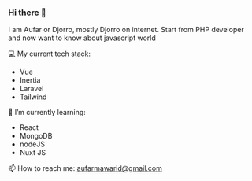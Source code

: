 ### Hi there 👋

I am Aufar or Djorro, mostly Djorro on internet. Start from PHP developer and now want to know about javascript world

💻 My current tech stack:
- Vue
- Inertia
- Laravel
- Tailwind

🌱 I’m currently learning:
- React
- MongoDB
- nodeJS
- Nuxt JS


📫 How to reach me: aufarmawarid@gmail.com


